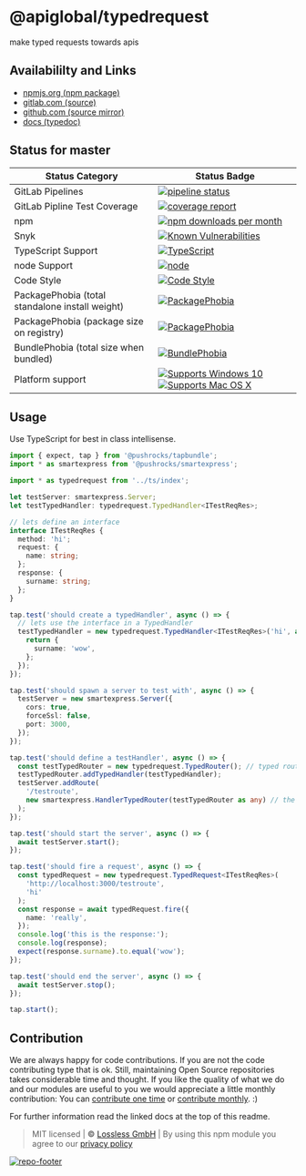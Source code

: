 # @apiglobal/typedrequest
make typed requests towards apis

## Availabililty and Links
* [npmjs.org (npm package)](https://www.npmjs.com/package/@apiglobal/typedrequest)
* [gitlab.com (source)](https://gitlab.com/apiglobal/typedrequest)
* [github.com (source mirror)](https://github.com/apiglobal/typedrequest)
* [docs (typedoc)](https://apiglobal.gitlab.io/typedrequest/)

## Status for master

Status Category | Status Badge
-- | --
GitLab Pipelines | [![pipeline status](https://gitlab.com/apiglobal/typedrequest/badges/master/pipeline.svg)](https://lossless.cloud)
GitLab Pipline Test Coverage | [![coverage report](https://gitlab.com/apiglobal/typedrequest/badges/master/coverage.svg)](https://lossless.cloud)
npm | [![npm downloads per month](https://badgen.net/npm/dy/@apiglobal/typedrequest)](https://lossless.cloud)
Snyk | [![Known Vulnerabilities](https://badgen.net/snyk/apiglobal/typedrequest)](https://lossless.cloud)
TypeScript Support | [![TypeScript](https://badgen.net/badge/TypeScript/>=%203.x/blue?icon=typescript)](https://lossless.cloud)
node Support | [![node](https://img.shields.io/badge/node->=%2010.x.x-blue.svg)](https://nodejs.org/dist/latest-v10.x/docs/api/)
Code Style | [![Code Style](https://badgen.net/badge/style/prettier/purple)](https://lossless.cloud)
PackagePhobia (total standalone install weight) | [![PackagePhobia](https://badgen.net/packagephobia/install/@apiglobal/typedrequest)](https://lossless.cloud)
PackagePhobia (package size on registry) | [![PackagePhobia](https://badgen.net/packagephobia/publish/@apiglobal/typedrequest)](https://lossless.cloud)
BundlePhobia (total size when bundled) | [![BundlePhobia](https://badgen.net/bundlephobia/minzip/@apiglobal/typedrequest)](https://lossless.cloud)
Platform support | [![Supports Windows 10](https://badgen.net/badge/supports%20Windows%2010/yes/green?icon=windows)](https://lossless.cloud) [![Supports Mac OS X](https://badgen.net/badge/supports%20Mac%20OS%20X/yes/green?icon=apple)](https://lossless.cloud)

## Usage

Use TypeScript for best in class intellisense.

```typescript
import { expect, tap } from '@pushrocks/tapbundle';
import * as smartexpress from '@pushrocks/smartexpress';

import * as typedrequest from '../ts/index';

let testServer: smartexpress.Server;
let testTypedHandler: typedrequest.TypedHandler<ITestReqRes>;

// lets define an interface
interface ITestReqRes {
  method: 'hi';
  request: {
    name: string;
  };
  response: {
    surname: string;
  };
}

tap.test('should create a typedHandler', async () => {
  // lets use the interface in a TypedHandler
  testTypedHandler = new typedrequest.TypedHandler<ITestReqRes>('hi', async (reqArg) => {
    return {
      surname: 'wow',
    };
  });
});

tap.test('should spawn a server to test with', async () => {
  testServer = new smartexpress.Server({
    cors: true,
    forceSsl: false,
    port: 3000,
  });
});

tap.test('should define a testHandler', async () => {
  const testTypedRouter = new typedrequest.TypedRouter(); // typed routers can broker typedrequests between handlers
  testTypedRouter.addTypedHandler(testTypedHandler);
  testServer.addRoute(
    '/testroute',
    new smartexpress.HandlerTypedRouter(testTypedRouter as any) // the "any" is testspecific, since smartexpress ships with its own version of typedrequest.
  );
});

tap.test('should start the server', async () => {
  await testServer.start();
});

tap.test('should fire a request', async () => {
  const typedRequest = new typedrequest.TypedRequest<ITestReqRes>(
    'http://localhost:3000/testroute',
    'hi'
  );
  const response = await typedRequest.fire({
    name: 'really',
  });
  console.log('this is the response:');
  console.log(response);
  expect(response.surname).to.equal('wow');
});

tap.test('should end the server', async () => {
  await testServer.stop();
});

tap.start();
```

## Contribution

We are always happy for code contributions. If you are not the code contributing type that is ok. Still, maintaining Open Source repositories takes considerable time and thought. If you like the quality of what we do and our modules are useful to you we would appreciate a little monthly contribution: You can [contribute one time](https://lossless.link/contribute-onetime) or [contribute monthly](https://lossless.link/contribute). :)

For further information read the linked docs at the top of this readme.

> MIT licensed | **&copy;** [Lossless GmbH](https://lossless.gmbh)
| By using this npm module you agree to our [privacy policy](https://lossless.gmbH/privacy)

[![repo-footer](https://lossless.gitlab.io/publicrelations/repofooter.svg)](https://maintainedby.lossless.com)
